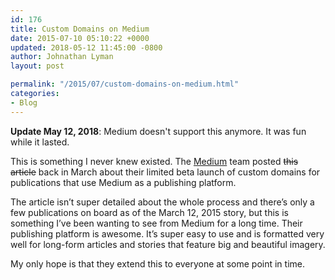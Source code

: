 ```yaml
---
id: 176
title: Custom Domains on Medium
date: 2015-07-10 05:10:22 +0000
updated: 2018-05-12 11:45:00 -0800
author: Johnathan Lyman
layout: post

permalink: "/2015/07/custom-domains-on-medium.html"
categories:
- Blog
---
```


**Update May 12, 2018**: Medium doesn't support this anymore. It was fun while it lasted. 

This is something I never knew existed. The [Medium](http://medium.com) team posted ~~this article~~ back in March about their limited beta launch of custom domains for publications that use Medium as a publishing platform.

The article isn’t super detailed about the whole process and there’s only a few publications on board as of the March 12, 2015 story, but this is something I’ve been wanting to see from Medium for a long time. Their publishing platform is awesome. It’s super easy to use and is formatted very well for long-form articles and stories that feature big and beautiful imagery.

My only hope is that they extend this to everyone at some point in time.